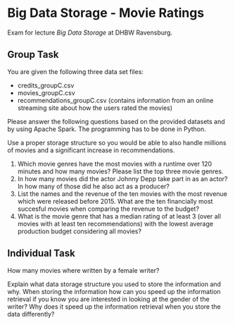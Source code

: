 # Big Data Storage - Movie Ratings

Exam for lecture *Big Data Storage* at DHBW Ravensburg.

## Group Task
You are given the following three data set files:
- credits_groupC.csv
- movies_groupC.csv
- recommendations_groupC.csv (contains information from an online streaming site about how the users rated the movies)

Please answer the following questions based on the provided datasets and by using Apache Spark. The programming has to be done in Python.

Use a proper storage structure so you would be able to also handle millions of movies and a significant increase in recommendations.

1. Which movie genres have the most movies with a runtime over 120 minutes and how many movies? Please list the top three movie genres.
2. In how many movies did the actor Johnny Depp take part in as an actor? In how many of those did he also act as a producer?
3. List the names and the revenue of the ten movies with the most revenue which were released before 2015. What are the ten financially most succesful movies when comparing the revenue to the budget?
4. What is the movie genre that has a median rating of at least 3 (over all movies with at least ten recommendations) with the lowest average production budget considering all movies?

## Individual Task

How many movies where written by a female writer?

Explain what data storage structure you used to store the information and why. When storing the information how can you speed up the information retrieval if you know you are interested in looking at the gender of the writer? Why does it speed up the information retrieval when you store the data differently?
